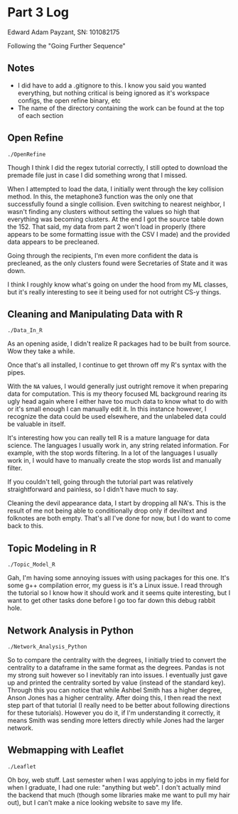 # Part 3 Log

Edward Adam Payzant,
SN: 101082175

Following the "Going Further Sequence"

## Notes

* I did have to add a .gitignore to this.
I know you said you wanted everything, but nothing critical is being ignored as it's workspace configs, the open refine binary, etc
* The name of the directory containing the work can be found at the top of each section

## Open Refine

`./OpenRefine`

Though I think I did the regex tutorial correctly, I still opted to download the premade file just in case I did something wrong that I missed.

When I attempted to load the data, I initially went through the key collision method.
In this, the metaphone3 function was the only one that successfully found a single collision.
Even switching to nearest neighbor, I wasn't finding any clusters without setting the values so high that everything was becoming clusters.
At the end I got the source table down the 152.
That said, my data from part 2 won't load in properly (there appears to be some formatting issue with the CSV I made) and the provided data appears to be precleaned.

Going through the recipients, I'm even more confident the data is precleaned, as the only clusters found were Secretaries of State and it was down.

I think I roughly know what's going on under the hood from my ML classes, but it's really interesting to see it being used for not outright CS-y things.

## Cleaning and Manipulating Data with R 

`./Data_In_R`

As an opening aside, I didn't realize R packages had to be built from source.
Wow they take a while.

Once that's all installed, I continue to get thrown off my R's syntax with the pipes.

With the `NA` values, I would generally just outright remove it when preparing data for computation.
This is my theory focused ML background rearing its ugly head again where I either have too much data to know what to do with or it's small enough I can manually edit it.
In this instance however, I recognize the data could be used elsewhere, and the unlabeled data could be valuable in itself.

It's interesting how you can really tell R is a mature language for data science.
The languages I usually work in, any string related information.
For example, with the stop words filtering.
In a lot of the languages I usually work in, I would have to manually create the stop words list and manually filter.

If you couldn't tell, going through the tutorial part was relatively straightforward and painless, so I didn't have much to say.

Cleaning the devil appearance data, I start by dropping all NA's.
This is the result of me not being able to conditionally drop only if deviltext and folknotes are both empty.
That's all I've done for now, but I do want to come back to this.

## Topic Modeling in R

`./Topic_Model_R`

Gah, I'm having some annoying issues with using packages for this one.
It's some g++ compilation error, my guess is it's a Linux issue.
I read through the tutorial so I know how it should work and it seems quite interesting, but I want to get other tasks done before I go too far down this debug rabbit hole.

## Network Analysis in Python

`./Network_Analysis_Python`

So to compare the centrality with the degrees, I initially tried to convert the centrality to a dataframe in the same format as the degrees.
Pandas is not my strong suit however so I inevitably ran into issues.
I eventually just gave up and printed the centrality sorted by value (instead of the standard key).
Through this you can notice that while Ashbel Smith has a higher degree, Anson Jones has a higher centrality.
After doing this, I then read the next step part of that tutorial  (I really need to be better about following directions for these tutorials).
However you do it, if I'm understanding it correctly, it means Smith was sending more letters directly while Jones had the larger network.

## Webmapping with Leaflet

`./Leaflet`

Oh boy, web stuff.
Last semester when I was applying to jobs in my field for when I graduate, I had one rule: "anything but web".
I don't actually mind the backend that much (though some libraries make me want to pull my hair out), but I can't make a nice looking website to save my life.